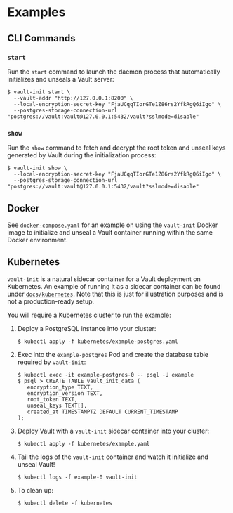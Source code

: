 # Examples

## CLI Commands

### `start`

Run the `start` command to launch the daemon process that automatically initializes and unseals a Vault server:

```shell
$ vault-init start \
  --vault-addr "http://127.0.0.1:8200" \
  --local-encryption-secret-key "FjaUCqqTIorGTe1Z86rs2YfkRgQ6iIgo" \
  --postgres-storage-connection-url "postgres://vault:vault@127.0.0.1:5432/vault?sslmode=disable"
```

### `show`

Run the `show` command to fetch and decrypt the root token and unseal keys generated by Vault during the initialization process:

```shell
$ vault-init show \
  --local-encryption-secret-key "FjaUCqqTIorGTe1Z86rs2YfkRgQ6iIgo" \
  --postgres-storage-connection-url "postgres://vault:vault@127.0.0.1:5432/vault?sslmode=disable"
```

## Docker

See [`docker-compose.yaml`](../docker-compose.yaml) for an example on using the `vault-init` Docker image to initialize and unseal a Vault container running within the same Docker environment.

## Kubernetes

`vault-init` is a natural sidecar container for a Vault deployment on Kubernetes. An example of running it as a sidecar container can be found under [`docs/kubernetes`](kubernetes). Note that this is just for illustration purposes and is not a production-ready setup.

You will require a Kubernetes cluster to run the example:

1. Deploy a PostgreSQL instance into your cluster:

   ```shell
   $ kubectl apply -f kubernetes/example-postgres.yaml
   ```

2. Exec into the `example-postgres` Pod and create the database table required by `vault-init`:

   ```shell
   $ kubectl exec -it example-postgres-0 -- psql -U example
   $ psql > CREATE TABLE vault_init_data (
      encryption_type TEXT,
      encryption_version TEXT,
      root_token TEXT,
      unseal_keys TEXT[],
      created_at TIMESTAMPTZ DEFAULT CURRENT_TIMESTAMP
   );
   ```

3. Deploy Vault with a `vault-init` sidecar container into your cluster:

   ```shell
   $ kubectl apply -f kubernetes/example.yaml
   ```

4. Tail the logs of the `vault-init` container and watch it initialize and unseal Vault!

   ```shell
   $ kubectl logs -f example-0 vault-init
   ```

5. To clean up:

   ```shell
   $ kubectl delete -f kubernetes
   ```
